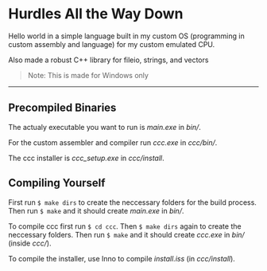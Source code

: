 # Hurdles All the Way Down

Hello world in a simple language built in my custom OS (programming in custom assembly and language) for my custom emulated CPU.

Also made a robust C++ library for fileio, strings, and vectors

> Note: This is made for Windows only

___

## Precompiled Binaries

The actualy executable you want to run is *main.exe* in *bin/*.

For the custom assembler and compiler run *ccc.exe* in *ccc/bin/*.

The ccc installer is *ccc_setup.exe* in *ccc/install*.

## Compiling Yourself

First run `$ make dirs` to create the neccessary folders for the build process. Then run `$ make` and it should create *main.exe* in *bin/*.

To compile ccc first run `$ cd ccc`. Then `$ make dirs` again to create the neccessary folders. Then run `$ make` and it should create *ccc.exe* in *bin/* (inside *ccc/*).

To compile the installer, use Inno to compile *install.iss* (in *ccc/install*).
